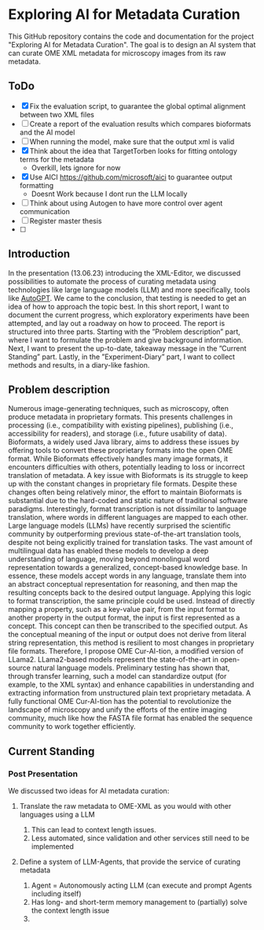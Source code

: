 # Exploring AI for Metadata Curation

This GitHub repository contains the code and documentation for the project "Exploring AI for Metadata Curation".
The goal is to design an AI system that can curate OME XML metadata for microscopy images from its raw metadata.

## ToDo

- [x] Fix the evaluation script, to guarantee the global optimal alignment between two XML files
- [ ] Create a report of the evaluation results which compares bioformats and the AI model
- [ ] When running the model, make sure that the output xml is valid
- [x] Think about the idea that TargetTorben looks for fitting ontology terms for the metadata
  - Overkill, lets ignore for now
- [x] Use AICI https://github.com/microsoft/aici to guarantee output formatting
  - Doesnt Work because I dont run the LLM locally
- [ ] Think about using Autogen to have more control over agent communication
- [ ] Register master thesis
- [ ] 
## Introduction

In the presentation (13.06.23) introducing the XML-Editor, we discussed possibilities to automate the
process of curating metadata using technologies like large language models (LLM) and more specifically,
tools like [AutoGPT](https://github.com/Significant-Gravitas/Auto-GPT). We came to the conclusion, that testing is
needed to get an idea of how to approach the topic best. In this short report, I want to document the current progress,
which exploratory experiments have been attempted, and lay out a roadway on how to proceed. The report
is structured into three parts. Starting with the ”Problem description” part, where I want to formulate
the problem and give background information. Next, I want to present the up-to-date, takeaway
message in the ”Current Standing” part. Lastly, in the ”Experiment-Diary” part, I want to collect
methods and results, in a diary-like fashion.

## Problem description

Numerous image-generating techniques, such as microscopy, often produce metadata in proprietary formats. This presents
challenges in processing (i.e., compatibility with existing pipelines), publishing (i.e., accessibility for readers),
and storage (i.e., future usability of data). Bioformats, a widely used Java library, aims to address these issues by
offering tools to convert these proprietary formats into the open OME format. 
While Bioformats effectively handles many image formats, it encounters difficulties with others, potentially leading to
loss or incorrect translation of metadata. A key issue with Bioformats is its struggle to keep up with the constant
changes in proprietary file formats. Despite these changes often being relatively minor, the effort to maintain
Bioformats is substantial due to the hard-coded and static nature of traditional software paradigms.
Interestingly, format transcription is not dissimilar to language translation, where words in different languages are
mapped to each other. Large language models (LLMs) have recently surprised the scientific community by outperforming
previous state-of-the-art translation tools, despite not being explicitly trained for translation tasks. The vast
amount of multilingual data has enabled these models to develop a deep understanding of language, moving beyond
monolingual word representation towards a generalized, concept-based knowledge base. 
In essence, these models accept words in any language, translate them into an abstract conceptual representation
for reasoning, and then map the resulting concepts back to the desired output language. Applying this logic to
format transcription, the same principle could be used. Instead of directly mapping a property, such as a key-value
pair, from the input format to another property in the output format, the input is first represented as a concept.
This concept can then be transcribed to the specified output. As the conceptual meaning of the input or output does
not derive from literal string representation, this method is resilient to most changes in proprietary file formats.
Therefore, I propose OME Cur-AI-tion, a modified version of LLama2. LLama2-based models represent the state-of-the-art
in open-source natural language models. Preliminary testing has shown that, through transfer learning, such a model can
standardize output (for example, to the XML syntax) and enhance capabilities in understanding and extracting information
from unstructured plain text proprietary metadata. A fully functional OME Cur-AI-tion has the potential to revolutionize
the landscape of microscopy and unify the efforts of the entire imaging community, much like how the FASTA file format
has enabled the sequence community to work together efficiently.


## Current Standing

### Post Presentation 

We discussed two ideas for AI metadata curation:
1. Translate the raw metadata to OME-XML as you would with other languages using a LLM
   1. This can lead to context length issues.
   2. Less automated, since validation and other services still need to be implemented
   
2. Define a system of LLM-Agents, that provide the service of curating metadata
   1. Agent = Autonomously acting LLM (can execute and prompt Agents including itself)
   2. Has long- and short-term memory management to (partially) solve the context length issue
   3.
